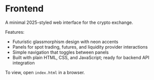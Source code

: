 # Frontend

A minimal 2025-styled web interface for the crypto exchange.

Features:
- Futuristic glassmorphism design with neon accents
- Panels for spot trading, futures, and liquidity provider interactions
- Simple navigation that toggles between panels
- Built with plain HTML, CSS, and JavaScript; ready for backend API integration

To view, open `index.html` in a browser.
